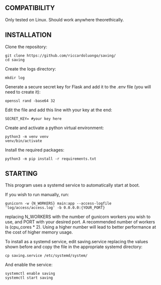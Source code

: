 ## COMPATIBILITY
Only tested on Linux. Should work anywhere theorethically.

## INSTALLATION
Clone the repository:
```
git clone https://github.com/riccardoluongo/saving/
cd saving
```

Create the logs directory:
```
mkdir log
```

Generate a secure secret key for Flask and add it to the .env file (you will need to create it):
```
openssl rand -base64 32
```

Edit the file and add this line with your key at the end:
```
SECRET_KEY= #your key here
```

Create and activate a python virtual environment:
```
python3 -m venv venv
venv/bin/activate
```

Install the required packages:
```
python3 -m pip install -r requirements.txt
```

## STARTING
This program uses a systemd service to automatically start at boot.

If you wish to run manually, run:
```
gunicorn -w {N_WORKERS} main:app --access-logfile 'log/access/access.log' -b 0.0.0.0:{YOUR_PORT}
```
replacing N_WORKERS with the number of gunicorn workers you wish to use, and PORT with your desired port.
A recommended number of workers is (cpu_cores * 2). Using a higher number will lead to better performance at the cost of higher memory usage.

To install as a systemd service, edit saving.service replacing the values shown before and copy the file in the appropriate systemd directory:
```
cp saving.service /etc/systemd/system/
```
And enable the service:
```
systemctl enable saving
systemctl start saving
```
